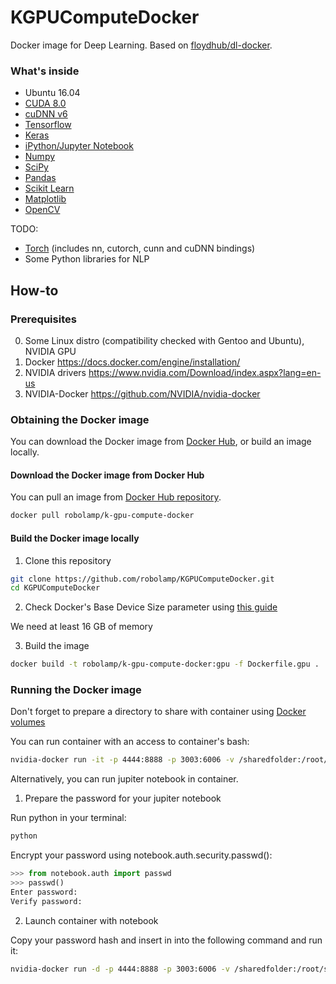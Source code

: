 # KGPUComputeDocker
Docker image for Deep Learning. Based on [floydhub/dl-docker](https://github.com/floydhub/dl-docker).

### What's inside 

* Ubuntu 16.04
* [CUDA 8.0](https://developer.nvidia.com/cuda-toolkit)
* [cuDNN v6](https://developer.nvidia.com/cudnn)
* [Tensorflow](https://www.tensorflow.org/)
* [Keras](http://keras.io/)
* [iPython/Jupyter Notebook](http://jupyter.org/)
* [Numpy](http://www.numpy.org/)
* [SciPy](https://www.scipy.org/) 
* [Pandas](http://pandas.pydata.org/)
* [Scikit Learn](http://scikit-learn.org/) 
* [Matplotlib](http://matplotlib.org/)
* [OpenCV](http://opencv.org/)

TODO:
* [Torch](http://torch.ch/) (includes nn, cutorch, cunn and cuDNN bindings)
* Some Python libraries for NLP

## How-to
### Prerequisites
0. Some Linux distro (compatibility checked with Gentoo and Ubuntu), NVIDIA GPU 
1. Docker https://docs.docker.com/engine/installation/
2. NVIDIA drivers https://www.nvidia.com/Download/index.aspx?lang=en-us
3. NVIDIA-Docker https://github.com/NVIDIA/nvidia-docker

### Obtaining the Docker image

You can download the Docker image from [Docker Hub](https://hub.docker.com), or build an image locally.

#### Download the Docker image from Docker Hub

You can pull an image from [Docker Hub repository](https://hub.docker.com/r/robolamp/k-gpu-compute-docker/).

```bash
docker pull robolamp/k-gpu-compute-docker
```

#### Build the Docker image locally

1. Clone this repository 

```bash
git clone https://github.com/robolamp/KGPUComputeDocker.git
cd KGPUComputeDocker
```	 

2. Check Docker's Base Device Size parameter using [this guide](https://www.projectatomic.io/blog/2016/03/daemon_option_basedevicesize/)

We need at least 16 GB of memory

3. Build the image

```bash
docker build -t robolamp/k-gpu-compute-docker:gpu -f Dockerfile.gpu .
```	 

### Running the Docker image

Don't forget to prepare a directory to share with container using [Docker volumes](https://docs.docker.com/engine/admin/volumes/volumes/)

You can run container with an access to container's bash:

```bash
nvidia-docker run -it -p 4444:8888 -p 3003:6006 -v /sharedfolder:/root/sharedfolder robolamp/k-gpu-compute-docker:gpu bash
```

Alternatively, you can run jupiter notebook in container.

1. Prepare the password for your jupiter notebook

Run python in your terminal:
```bash
python
```
Encrypt your password using notebook.auth.security.passwd():

```python
>>> from notebook.auth import passwd
>>> passwd()
Enter password: 
Verify password: 
```
2. Launch container with notebook

Copy your password hash and insert in into the following command and run it:

```bash
nvidia-docker run -d -p 4444:8888 -p 3003:6006 -v /sharedfolder:/root/sharedfolder robolamp/KGPUComputeDocker:gpu jupyter notebook --NotebookApp.password='your_password_hash' --allow-root
```
